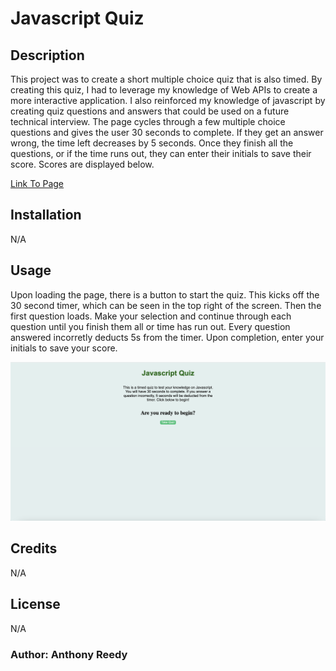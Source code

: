# Javascript Quiz

## Description

This project was to create a short multiple choice quiz that is also timed. By creating this quiz, I had to leverage my knowledge of Web APIs to create a more interactive application. I also reinforced my knowledge of javascript by creating quiz questions and answers that could be used on a future technical interview. The page cycles through a few multiple choice questions and gives the user 30 seconds to complete. If they get an answer wrong, the time left decreases by 5 seconds. Once they finish all the questions, or if the time runs out, they can enter their initials to save their score. Scores are displayed below.

[Link To Page](https://asreedy82.github.io/javascript-quiz-challenge/)

## Installation

N/A

## Usage

Upon loading the page, there is a button to start the quiz. This kicks off the 30 second timer, which can be seen in the top right of the screen. Then the first question loads. Make your selection and continue through each question until you finish them all or time has run out. Every question answered incorretly deducts 5s from the timer. Upon completion, enter your initials to save your score.

![Screen shot of main section of website](assets/images/javascript-quiz-challenge-ss1.png)

## Credits

N/A

## License

N/A

### Author: Anthony Reedy